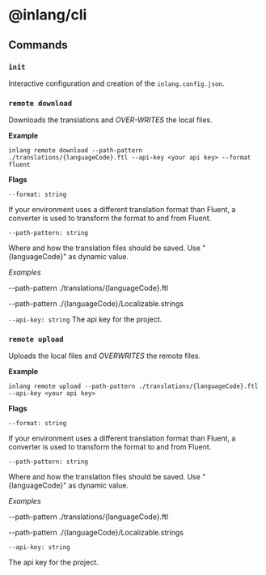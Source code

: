 # @inlang/cli

## Commands

### `init`

Interactive configuration and creation of the `inlang.config.json`.

### `remote download`

Downloads the translations and _OVER-WRITES_ the local files.

**Example**

`inlang remote download --path-pattern ./translations/{languageCode}.ftl --api-key <your api key> --format fluent`

**Flags**

`--format: string`

If your environment uses a different translation format than Fluent, a converter is used to transform the format to and from Fluent.

`--path-pattern: string`

Where and how the translation files should be saved. Use "{languageCode}" as dynamic value.

_Examples_

--path-pattern ./translations/{languageCode}.ftl

--path-pattern ./{languageCode}/Localizable.strings

`--api-key: string`
The api key for the project.

### `remote upload`

Uploads the local files and _OVERWRITES_ the remote files.

**Example**

`inlang remote upload --path-pattern ./translations/{languageCode}.ftl --api-key <your api key>`

**Flags**

`--format: string`

If your environment uses a different translation format than Fluent, a converter is used to transform the format to and from Fluent.

`--path-pattern: string`

Where and how the translation files should be saved. Use "{languageCode}" as dynamic value.

_Examples_

--path-pattern ./translations/{languageCode}.ftl

--path-pattern ./{languageCode}/Localizable.strings

`--api-key: string`

The api key for the project.
